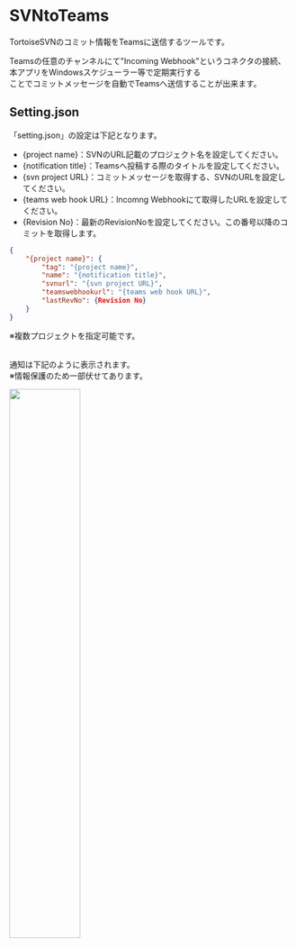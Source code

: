 # SVNtoTeams
TortoiseSVNのコミット情報をTeamsに送信するツールです。

Teamsの任意のチャンネルにて"Incoming Webhook"というコネクタの接続、
<br/>本アプリをWindowsスケジューラー等で定期実行する
<br/>ことでコミットメッセージを自動でTeamsへ送信することが出来ます。

## Setting.json
「setting.json」の設定は下記となります。
- {project name}：SVNのURL記載のプロジェクト名を設定してください。
- {notification title}：Teamsへ投稿する際のタイトルを設定してください。
- {svn project URL}：コミットメッセージを取得する、SVNのURLを設定してください。
- {teams web hook URL}：Incomng Webhookにて取得したURLを設定してください。
- {Revision No}：最新のRevisionNoを設定してください。この番号以降のコミットを取得します。

```json
﻿{
    "{project name}": {
        "tag": "{project name}",
        "name": "{notification title}",
        "svnurl": "{svn project URL}",
        "teamswebhookurl": "{teams web hook URL}",
        "lastRevNo": {Revision No}
    }
}
```
※複数プロジェクトを指定可能です。


<br/>通知は下記のように表示されます。
<br/>※情報保護のため一部伏せてあります。

<img width="50%" src="https://github.com/cotoro-lab/SVNtoTeams/assets/76488848/039b4be4-a791-47f6-bc8f-cac8d2b2d360">


